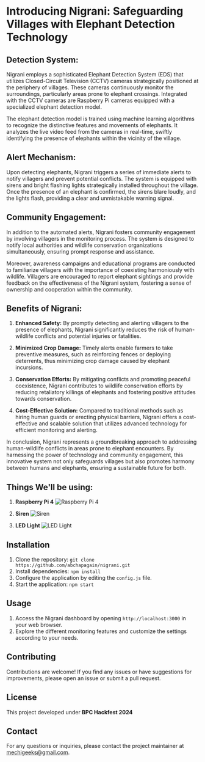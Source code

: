 # Introducing Nigrani: Safeguarding Villages with Elephant Detection Technology

## Detection System:

Nigrani employs a sophisticated Elephant Detection System (EDS) that utilizes Closed-Circuit Television (CCTV) cameras strategically positioned at the periphery of villages. These cameras continuously monitor the surroundings, particularly areas prone to elephant crossings. Integrated with the CCTV cameras are Raspberry Pi cameras equipped with a specialized elephant detection model.

The elephant detection model is trained using machine learning algorithms to recognize the distinctive features and movements of elephants. It analyzes the live video feed from the cameras in real-time, swiftly identifying the presence of elephants within the vicinity of the village.

## Alert Mechanism:

Upon detecting elephants, Nigrani triggers a series of immediate alerts to notify villagers and prevent potential conflicts. The system is equipped with sirens and bright flashing lights strategically installed throughout the village. Once the presence of an elephant is confirmed, the sirens blare loudly, and the lights flash, providing a clear and unmistakable warning signal.

## Community Engagement:

In addition to the automated alerts, Nigrani fosters community engagement by involving villagers in the monitoring process. The system is designed to notify local authorities and wildlife conservation organizations simultaneously, ensuring prompt response and assistance.

Moreover, awareness campaigns and educational programs are conducted to familiarize villagers with the importance of coexisting harmoniously with wildlife. Villagers are encouraged to report elephant sightings and provide feedback on the effectiveness of the Nigrani system, fostering a sense of ownership and cooperation within the community.

## Benefits of Nigrani:

1. **Enhanced Safety:** By promptly detecting and alerting villagers to the presence of elephants, Nigrani significantly reduces the risk of human-wildlife conflicts and potential injuries or fatalities.

2. **Minimized Crop Damage:** Timely alerts enable farmers to take preventive measures, such as reinforcing fences or deploying deterrents, thus minimizing crop damage caused by elephant incursions.

3. **Conservation Efforts:** By mitigating conflicts and promoting peaceful coexistence, Nigrani contributes to wildlife conservation efforts by reducing retaliatory killings of elephants and fostering positive attitudes towards conservation.

4. **Cost-Effective Solution:** Compared to traditional methods such as hiring human guards or erecting physical barriers, Nigrani offers a cost-effective and scalable solution that utilizes advanced technology for efficient monitoring and alerting.

In conclusion, Nigrani represents a groundbreaking approach to addressing human-wildlife conflicts in areas prone to elephant encounters. By harnessing the power of technology and community engagement, this innovative system not only safeguards villages but also promotes harmony between humans and elephants, ensuring a sustainable future for both.

## Things We'll be using:

1.  **Raspberry Pi 4**
    ![Raspberry Pi 4](https://th.bing.com/th/id/R.2a7ee301196df64807b43ab6332667ad?rik=LEjogk9z07bkCA&pid=ImgRaw&r=0)

2.  **Siren**
    ![Siren](https://static.wixstatic.com/media/360402_e68159ecae804f639da0c42f8043f180~mv2_d_1740_1305_s_2.jpg/v1/fit/w_1000,h_1000,al_c,q_80/file.png)

3.  **LED Light**
    ![LED Light](https://cdn.britannica.com/54/154654-050-BBC4DE90/diodes.jpg)

## Installation

1. Clone the repository: `git clone https://github.com/abchapagain/nigrani.git`
2. Install dependencies: `npm install`
3. Configure the application by editing the `config.js` file.
4. Start the application: `npm start`

## Usage

1. Access the Nigrani dashboard by opening `http://localhost:3000` in your web browser.
2. Explore the different monitoring features and customize the settings according to your needs.

## Contributing

Contributions are welcome! If you find any issues or have suggestions for improvements, please open an issue or submit a pull request.

## License

This project developed under **BPC Hackfest 2024** 

## Contact

For any questions or inquiries, please contact the project maintainer at [mechigeeks@gmail.com](mailto:mechigeeks@gmail.com).
